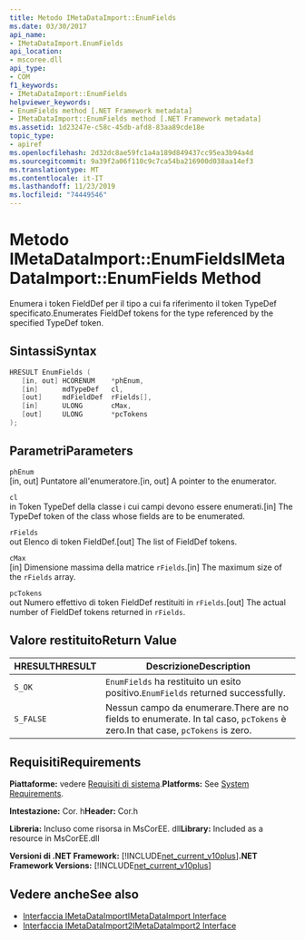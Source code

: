 ```yaml
---
title: Metodo IMetaDataImport::EnumFields
ms.date: 03/30/2017
api_name:
- IMetaDataImport.EnumFields
api_location:
- mscoree.dll
api_type:
- COM
f1_keywords:
- IMetaDataImport::EnumFields
helpviewer_keywords:
- EnumFields method [.NET Framework metadata]
- IMetaDataImport::EnumFields method [.NET Framework metadata]
ms.assetid: 1d23247e-c58c-45db-afd8-83aa89cde18e
topic_type:
- apiref
ms.openlocfilehash: 2d32dc8ae59fc1a4a189d849437cc95ea3b94a4d
ms.sourcegitcommit: 9a39f2a06f110c9c7ca54ba216900d038aa14ef3
ms.translationtype: MT
ms.contentlocale: it-IT
ms.lasthandoff: 11/23/2019
ms.locfileid: "74449546"
---
```

# <a name="imetadataimportenumfields-method"></a><span data-ttu-id="f906c-102">Metodo IMetaDataImport::EnumFields</span><span class="sxs-lookup"><span data-stu-id="f906c-102">IMetaDataImport::EnumFields Method</span></span>
<span data-ttu-id="f906c-103">Enumera i token FieldDef per il tipo a cui fa riferimento il token TypeDef specificato.</span><span class="sxs-lookup"><span data-stu-id="f906c-103">Enumerates FieldDef tokens for the type referenced by the specified TypeDef token.</span></span>  
  
## <a name="syntax"></a><span data-ttu-id="f906c-104">Sintassi</span><span class="sxs-lookup"><span data-stu-id="f906c-104">Syntax</span></span>  
  
```cpp  
HRESULT EnumFields (   
   [in, out] HCORENUM    *phEnum,   
   [in]      mdTypeDef   cl,   
   [out]     mdFieldDef  rFields[],   
   [in]      ULONG       cMax,   
   [out]     ULONG       *pcTokens  
);  
```  
  
## <a name="parameters"></a><span data-ttu-id="f906c-105">Parametri</span><span class="sxs-lookup"><span data-stu-id="f906c-105">Parameters</span></span>  
 `phEnum`  
 <span data-ttu-id="f906c-106">[in, out] Puntatore all'enumeratore.</span><span class="sxs-lookup"><span data-stu-id="f906c-106">[in, out] A pointer to the enumerator.</span></span>  
  
 `cl`  
 <span data-ttu-id="f906c-107">in Token TypeDef della classe i cui campi devono essere enumerati.</span><span class="sxs-lookup"><span data-stu-id="f906c-107">[in] The TypeDef token of the class whose fields are to be enumerated.</span></span>  
  
 `rFields`  
 <span data-ttu-id="f906c-108">out Elenco di token FieldDef.</span><span class="sxs-lookup"><span data-stu-id="f906c-108">[out] The list of FieldDef tokens.</span></span>  
  
 `cMax`  
 <span data-ttu-id="f906c-109">[in] Dimensione massima della matrice `rFields`.</span><span class="sxs-lookup"><span data-stu-id="f906c-109">[in] The maximum size of the `rFields` array.</span></span>  
  
 `pcTokens`  
 <span data-ttu-id="f906c-110">out Numero effettivo di token FieldDef restituiti in `rFields`.</span><span class="sxs-lookup"><span data-stu-id="f906c-110">[out] The actual number of FieldDef tokens returned in `rFields`.</span></span>  
  
## <a name="return-value"></a><span data-ttu-id="f906c-111">Valore restituito</span><span class="sxs-lookup"><span data-stu-id="f906c-111">Return Value</span></span>  
  
|<span data-ttu-id="f906c-112">HRESULT</span><span class="sxs-lookup"><span data-stu-id="f906c-112">HRESULT</span></span>|<span data-ttu-id="f906c-113">Descrizione</span><span class="sxs-lookup"><span data-stu-id="f906c-113">Description</span></span>|  
|-------------|-----------------|  
|`S_OK`|<span data-ttu-id="f906c-114">`EnumFields` ha restituito un esito positivo.</span><span class="sxs-lookup"><span data-stu-id="f906c-114">`EnumFields` returned successfully.</span></span>|  
|`S_FALSE`|<span data-ttu-id="f906c-115">Nessun campo da enumerare.</span><span class="sxs-lookup"><span data-stu-id="f906c-115">There are no fields to enumerate.</span></span> <span data-ttu-id="f906c-116">In tal caso, `pcTokens` è zero.</span><span class="sxs-lookup"><span data-stu-id="f906c-116">In that case, `pcTokens` is zero.</span></span>|  
  
## <a name="requirements"></a><span data-ttu-id="f906c-117">Requisiti</span><span class="sxs-lookup"><span data-stu-id="f906c-117">Requirements</span></span>  
 <span data-ttu-id="f906c-118">**Piattaforme:** vedere [Requisiti di sistema](../../../../docs/framework/get-started/system-requirements.md).</span><span class="sxs-lookup"><span data-stu-id="f906c-118">**Platforms:** See [System Requirements](../../../../docs/framework/get-started/system-requirements.md).</span></span>  
  
 <span data-ttu-id="f906c-119">**Intestazione:** Cor. h</span><span class="sxs-lookup"><span data-stu-id="f906c-119">**Header:** Cor.h</span></span>  
  
 <span data-ttu-id="f906c-120">**Libreria:** Incluso come risorsa in MsCorEE. dll</span><span class="sxs-lookup"><span data-stu-id="f906c-120">**Library:** Included as a resource in MsCorEE.dll</span></span>  
  
 <span data-ttu-id="f906c-121">**Versioni di .NET Framework:** [!INCLUDE[net_current_v10plus](../../../../includes/net-current-v10plus-md.md)]</span><span class="sxs-lookup"><span data-stu-id="f906c-121">**.NET Framework Versions:** [!INCLUDE[net_current_v10plus](../../../../includes/net-current-v10plus-md.md)]</span></span>  
  
## <a name="see-also"></a><span data-ttu-id="f906c-122">Vedere anche</span><span class="sxs-lookup"><span data-stu-id="f906c-122">See also</span></span>

- [<span data-ttu-id="f906c-123">Interfaccia IMetaDataImport</span><span class="sxs-lookup"><span data-stu-id="f906c-123">IMetaDataImport Interface</span></span>](../../../../docs/framework/unmanaged-api/metadata/imetadataimport-interface.md)
- [<span data-ttu-id="f906c-124">Interfaccia IMetaDataImport2</span><span class="sxs-lookup"><span data-stu-id="f906c-124">IMetaDataImport2 Interface</span></span>](../../../../docs/framework/unmanaged-api/metadata/imetadataimport2-interface.md)
